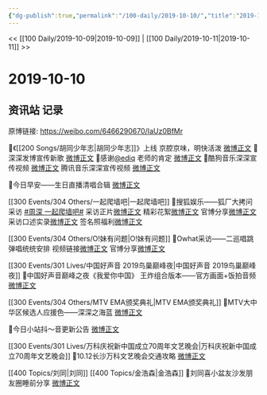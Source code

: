```yaml
---
{"dg-publish":true,"permalink":"/100-daily/2019-10-10/","title":"2019-10-10"}
---
```



<< [[100 Daily/2019-10-09\|2019-10-09]] | [[100 Daily/2019-10-11\|2019-10-11]] >>

# 2019-10-10

## 资讯站 记录

原博链接: https://weibo.com/6466290670/IaUz0BfMr

🌟《[[200 Songs/胡同少年志\|胡同少年志]]》上线
京腔京味，明快活泼
[微博正文](https://m.weibo.cn/6466290670/4425635567474183)
🌟深深发博宣传新歌
[微博正文](https://m.weibo.cn/6466290670/4425839326268811)
🌟感谢[@ediq](https://weibo.com/n/ediq) 老师的肯定
[微博正文](https://m.weibo.cn/6466290670/4425928861939319)
🌟酷狗音乐深深宣传视频
[微博正文](https://m.weibo.cn/6466290670/4425780223864721)
腾讯音乐深深宣传视频
[微博正文](https://m.weibo.cn/6466290670/4425817536933692)

🌟今日早安——生日直播清唱合辑
[微博正文](https://m.weibo.cn/6466290670/4425764738908457)

[[300 Events/304 Others/一起爬墙吧\|一起爬墙吧]]
🌟搜狐娱乐——狐厂大拷问采访
[#周深 一起爬墙吧#](https://s.weibo.com/weibo?q=%23%E5%91%A8%E6%B7%B1%20%E4%B8%80%E8%B5%B7%E7%88%AC%E5%A2%99%E5%90%A7%23)
采访正片[微博正文](https://m.weibo.cn/6466290670/4425771927975634)
精彩花絮[微博正文](https://m.weibo.cn/6466290670/4425877461358760)
官博分享[微博正文](https://m.weibo.cn/6466290670/4425788998618148)
采访口述实录[微博正文](https://m.weibo.cn/6466290670/4425812713277878)
签名照福利[微博正文](https://m.weibo.cn/6466290670/4425816307514757)

[[300 Events/304 Others/O!妹有问题\|O!妹有问题]]
🌟Owhat采访——二巡唱跳弹唱统统安排
视频链接[微博正文](https://m.weibo.cn/6466290670/4425912386625438)
官博分享[微博正文](https://m.weibo.cn/6466290670/4425965751487850)

[[300 Events/301 Lives/中国好声音 2019鸟巢巅峰夜\|中国好声音 2019鸟巢巅峰夜]]
🌟中国好声音巅峰之夜《我爱你中国》
王炸组合版本——官方画面+饭拍音频
[微博正文](https://m.weibo.cn/6466290670/4425855050740331)

[[300 Events/304 Others/MTV EMA颁奖典礼\|MTV EMA颁奖典礼]]
🌟MTV大中华区候选人应援色——深深之海蓝
[微博正文](https://m.weibo.cn/6466290670/4425802802592595)

🌟今日小站抖～音更新公告
[微博正文](https://m.weibo.cn/6466290670/4425956044893368)

[[300 Events/301 Lives/万科庆祝新中国成立70周年文艺晚会\|万科庆祝新中国成立70周年文艺晚会]]
🌟10.12长沙万科文艺晚会交通攻略
[微博正文](https://m.weibo.cn/6466290670/4425960239381076)

[[400 Topics/刘同\|刘同]] [[400 Topics/金浩森\|金浩森]]
🌟刘同喜小盆友沙发朋友圈睡前分享
[微博正文](https://m.weibo.cn/6466290670/4425989910081292)
